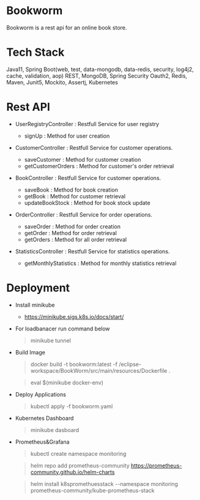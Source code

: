 # Bookworm

Bookworm is a rest api for an online book store. 


# Tech Stack

Java11,
Spring Boot(web, test, data-mongodb, data-redis, security, log4j2, cache, validation, aop)
REST,
MongoDB,
Spring Security Oauth2,
Redis,
Maven,
Junit5, Mockito, Assertj,
Kubernetes

# Rest API

- UserRegistryController : Restfull Service for user registry
  - signUp : Method for user creation
 
- CustomerController : Restfull Service for customer operations.
  - saveCustomer : Method for customer creation
  - getCustomerOrders : Method for customer's order retrieval

- BookController : Restfull Service for customer operations.
  - saveBook : Method for book creation
  - getBook : Method for customer retrieval
  - updateBookStock : Method for book stock update
 
- OrderController : Restfull Service for order operations.
  - saveOrder :  Method for order creation
  - getOrder :  Method for order retrieval
  - getOrders :  Method for all order retrieval
    
- StatisticsController : Restfull Service for statistics operations.
  - getMonthlyStatistics : Method for monthly statistics retrieval

# Deployment

- Install minikube
  - https://minikube.sigs.k8s.io/docs/start/

- For loadbanacer run command below
  > minikube tunnel
   
- Build Image
  > docker build -t bookworm:latest -f /eclipse-workspace/BookWorm/src/main/resources/Dockerfile .
  
  > eval $(minikube docker-env)
  
- Deploy Applications
  > kubectl apply -f bookworm.yaml
  
- Kubernetes Dashboard
  > minikube dasboard
  
- Prometheus&Grafana
  > kubectl create namespace monitoring
  
  > helm repo add prometheus-community https://prometheus-community.github.io/helm-charts
  
  > helm install k8spromethuesstack --namespace monitoring prometheus-community/kube-prometheus-stack

